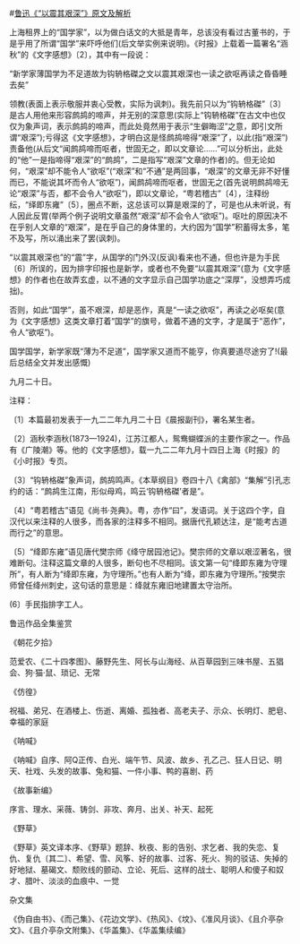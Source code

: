 #[鲁迅《“以震其艰深”》原文及解析](https://www.vrrw.net/wx/6639.html)

上海租界上的“国学家”，以为做白话文的大抵是青年，总该没有看过古董书的，于是乎用了所谓“国学”来吓呼他们(后文举实例来说明)。《时报》上载着一篇署名“涵秋”的《文字感想》〔2〕，其中有一段说：

“新学家薄国学为不足道故为钩辀格磔之文以震其艰深也一读之欲呕再读之昏昏睡去矣”



领教(表面上表示敬服并衷心受教，实际为讽刺)。我先前只以为“钩辀格磔”〔3〕是古人用他来形容鹧鸪的啼声，并无别的深意思(实际上“钩辀格磔”在古文中也仅仅为象声词，表示鹧鸪的啼声，而此处竟然用于表示“生僻晦涩”之意，即引文所谓“艰深”);亏得这《文字感想》，才明白这是怪鹧鸪啼得“艰深”了，以此(指“艰深”)责备他(从后文“闻鹧鸪啼而呕者，世固无之，即以文章论……”可以分析出，此处的“他”一是指啼得“艰深”的“鹧鸪”，二是指写“艰深”文章的作者)的。但无论如何，“艰深”却不能令人“欲呕”(“艰深”和“不通”是两回事，“艰深”的文章无非不好懂而已，不能说其坏而令人“欲呕”)，闻鹧鸪啼而呕者，世固无之(首先说明鹧鸪啼无论“艰深”与否，都不会令人“欲呕”)，即以文章论，“粤若稽古”〔4〕，注释纷纭，“绎即东雍”〔5〕，圈点不断，这总该可以算是艰深的了，可是也从未听说，有人因此反胃(举两个例子说明文章虽然“艰深”却不会令人“欲呕”)。呕吐的原因决不在乎别人文章的“艰深”，是在乎自己的身体里的，大约因为“国学”积蓄得太多，笔不及写，所以涌出来了罢(讽刺)。

“以震其艰深也”的“震”字，从国学的门外汉(反讽)看来也不通，但也许是为手民〔6〕所误的，因为排字印报也是新学，或者也不免要“以震其艰深”(意为《文字感想》的作者也在故弄玄虚，以不通的文字显示自己国学功底之“深厚”，没想弄巧成拙)。

否则，如此“国学”，虽不艰深，却是恶作，真是“一读之欲呕”，再读之必呕矣(意为《文字感想》这类文章打着“国学”的旗号，做着不通的文字，才是属于“恶作”，令人“欲呕”)。

国学国学，新学家既“薄为不足道”，国学家又道而不能亨，你真要道尽途穷了!(最后总结全文并发出感慨)

九月二十日。

注释：

〔1〕本篇最初发表于一九二二年九月二十日《晨报副刊》，署名某生者。

〔2〕涵秋李涵秋(1873—1924)，江苏江都人，鸳鸯蝴蝶派的主要作家之一。作品有《广陵潮》等。他的《文字感想》，载一九二二年九月十四日上海《时报》的《小时报》专页。

〔3〕“钩辀格磔”象声词，鹧鸪鸣声。《本草纲目》卷四十八《禽部》“集解”引孔志约的话：“鹧鸪生江南，形似母鸡，鸣云‘钩辀格磔’者是”。

〔4〕“粤若稽古”语见《尚书·尧典》。粤，亦作“曰”，发语词。关于这四个字，自汉代以来注释的人很多，而各家的注释多不相同。据唐代孔颖达注，是“能考古道而行之”的意思。

〔5〕“绛即东雍”语见唐代樊宗师《绛守居园池记》。樊宗师的文章以艰涩著名，很难断句。注释这篇文章的人很多，断句也不尽相同。该文第一句“绛即东雍为守理所”，有人断为“绛即东雍，为守理所。”也有人断为“绛，即东雍为守理所。”按樊宗师曾任绛州刺史，这句话的意思是：绛就东雍旧地建置太守治所。

(6〕手民指排字工人。

鲁迅作品全集鉴赏

《朝花夕拾》

范爱农、《二十四孝图》、藤野先生、阿长与山海经、从百草园到三味书屋、五猖会、狗·猫·鼠、琐记、无常

《仿徨》

祝福、弟兄、在酒楼上、伤逝、离婚、孤独者、高老夫子、示众、长明灯、肥皂、幸福的家庭

《呐喊》

《呐喊》自序、阿Q正传、白光、端午节、风波、故乡、孔乙己、狂人日记、明天、社戏、头发的故事、兔和猫、一件小事、鸭的喜剧、药

《故事新编》

序言、理水、采薇、铸剑、非攻、奔月、出关、补天、起死

《野草》

《野草》英文译本序、《野草》题辞、秋夜、影的告别、求乞者、我的失恋、复仇、复仇〔其二〕、希望、雪、风筝、好的故事、过客、死火、狗的驳诘、失掉的好地狱、墓碣文、颓败线的颤动、立论、死后、这样的战士、聪明人和傻子和奴才、腊叶、淡淡的血痕中、一觉

杂文集

《伪自由书》、《而己集》、《花边文学》、《热风》、《坟》、《准风月谈》、《且介亭杂文》、《且介亭杂文附集》、《华盖集》、《华盖集续编》


